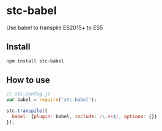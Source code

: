 # stc-babel

Use babel to transpile ES2015+ to ES5

## Install

```sh
npm install stc-babel
```

## How to use

```js
// stc.config.js
var babel = require('stc-babel');

stc.transpile({
  babel: {plugin: babel, include: /\.es$/, options: {}}
});

```
